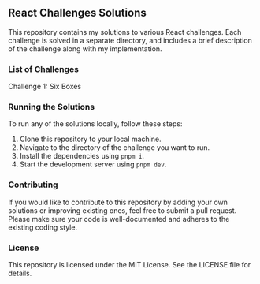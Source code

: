 ## React Challenges Solutions

This repository contains my solutions to various React challenges. Each challenge is solved in a separate directory, and includes a brief description of the challenge along with my implementation.

### List of Challenges

Challenge 1: Six Boxes

### Running the Solutions

To run any of the solutions locally, follow these steps:

1. Clone this repository to your local machine.
2. Navigate to the directory of the challenge you want to run.
3. Install the dependencies using `pnpm i`.
4. Start the development server using `pnpm dev`.

### Contributing

If you would like to contribute to this repository by adding your own solutions or improving existing ones, feel free to submit a pull request. Please make sure your code is well-documented and adheres to the existing coding style.

### License

This repository is licensed under the MIT License. See the LICENSE file for details.
